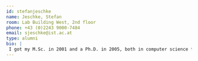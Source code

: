 ```yaml
---
id: stefanjeschke
name: Jeschke, Stefan
room: Lab Building West, 2nd floor
phone: +43 (0)2243 9000-7484
email: sjeschke@ist.ac.at
type: alumni
bio: |
 I got my M.Sc. in 2001 and a Ph.D. in 2005, both in computer science from the University of Rostock, Germany.  Afterwards, I spent several years as a post doc researcher in projects at Vienna University of Technology, Arizona State University and IST Austria.  My research interest includes modeling and display of vectorized image representations, applications and solvers for PDEs, as well as modeling and rendering complex natural phenomena, preferably in real time.
---
```

